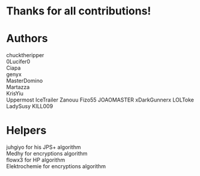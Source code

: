 # Thanks for all contributions!

# Authors
chucktheripper  
0Lucifer0  
Ciapa  
genyx  
MasterDomino  
Martazza  
KrisYiu  
Uppermost
IceTrailer
Zanouu
Fizo55
JOAOMASTER
xDarkGunnerx
LOLToke
LadySusy
KILL009

# Helpers
juhgiyo for his JPS+ algorithm  
Medhy for encryptions algorithm  
flowx3 for HP algorithm  
Elektrochemie for encryptions algorithm